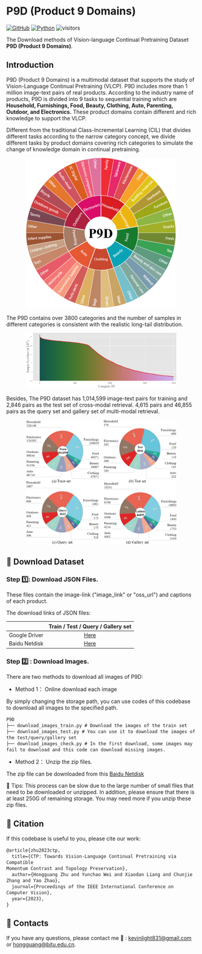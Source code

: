 # P9D (Product 9 Domains) 
[![GitHub](https://img.shields.io/badge/license-MIT-green)](https://github.com/KevinLight831/P9D/blob/main/LICENSE)
[![Python](https://img.shields.io/badge/python-3.7-blue.svg?style=flat-square&logo=python&color=3776AB&logoColor=3776AB)](https://www.python.org/)
![visitors](https://visitor-badge.laobi.icu/badge?page_id=KevinLight831.P9D&left_color=green&right_color=red)

The Download methods of Vision-language Continual Pretraining Dataset **P9D (Product 9 Domains)**.

## Introduction
P9D (Product 9 Domains) is a multimodal dataset that supports the study of Vision-Language Continual Pretraining (VLCP).
P9D includes more than 1 million image-text pairs of real products. According to the industry name of products, P9D is divided into 9 tasks to sequential training which are **Household, Furnishings, Food, Beauty, Clothing, Auto, Parenting, Outdoor, and Electronics.** These product domains contain different and rich knowledge to support the VLCP. 

Different from the traditional Class-Incremental Learning (CIL) that divides different tasks according to the narrow category concept, we divide different tasks by product domains covering rich categories to simulate the change of knowledge domain in continual pretraining. 

<p align="center"><img src="figs/P9D.png" alt="P9D" width="400"/></p>

The P9D contains over 3800 categories and the number of samples in different categories is consistent with the realistic long-tail distribution.

<p align="center"><img src="figs/distribution.png" alt="distribution" width="400"/></p>

Besides, The P9D dataset has 1,014,599 image-text pairs for training and 2,846 pairs as the test set of cross-modal retrieval. 4,615 pairs and 46,855 pairs as the query set and gallery set of multi-modal retrieval. 

<p align="center"><img src="figs/datasplit.png" alt="datasplit" width="400"/></p>

##  :open_file_folder: Download Dataset
### Step :one:: Download JSON Files. 
These files contain the image-link ("image_link" or "oss_url") and captions of each product.

The download links of JSON files:

|     | Train / Test / Query / Gallery set |
|:-------- |:------------:| 
|Google Driver| [Here](https://drive.google.com/file/d/1nGpNS2GPLawMYiNNR8Z9AKlJWfYtmLJh/view?usp=drive_link) | 
|Baidu Netdisk| [Here](https://pan.baidu.com/s/19uLDfcWpEcp2ZG4GMN3Vxg?pwd=9fm8)| 


### Step :two: : Download Images. 

There are two methods to download all images of P9D: 

- Method 1： Online download each image
  
By simply changing the storage path, you can use codes of this codebase to download all images to the specified path. 
```
P9D
├── download_images_train.py # Download the images of the train set
├── download_images_test.py # You can use it to download the images of the test/query/gallery set
├── download_images_check.py # In the first download, some images may fail to download and this code can download missing images.

```


- Method 2： Unzip the zip files.

The zip file can be downloaded from this [Baidu Netdisk](https://pan.baidu.com/s/1NXn_5TA53B2gqcHXR-ZFbQ?pwd=ezgk)



:pushpin: Tips: 
This process can be slow due to the large number of small files that need to be downloaded or unzipped. In addition, please ensure that there is at least 250G of remaining storage. You may need more if you unzip these zip files.


## :pencil: Citation
If this codebase is useful to you, please cite our work:
```
@article{zhu2023ctp,
  title={CTP: Towards Vision-Language Continual Pretraining via Compatible
Momentum Contrast and Topology Preservation},
  author={Hongguang Zhu and Yunchao Wei and Xiaodan Liang and Chunjie Zhang and Yao Zhao},
  journal={Proceedings of the IEEE International Conference on Computer Vision},
  year={2023},
}
```
## :panda_face: Contacts
If you have any questions, please contact me 🫡 : kevinlight831@gmail.com or hongguang@bjtu.edu.cn.
